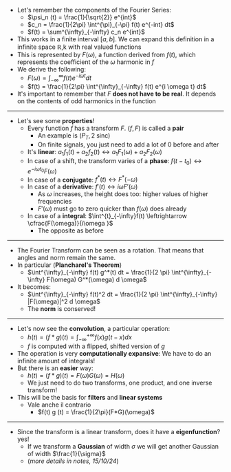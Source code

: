 + Let's remember the components of the Fourier Series:
	+ $\psi_n (t) = \frac{1}{\sqrt{2}} e^{int}$
	+ $c_n = \frac{1}{2\pi} \int^{\pi}_{-\pi} f(t) e^{-int} dt$
	+ $f(t) = \sum^{\infty}_{-\infty} c_n e^{int}$
+ This works in a finite interval $[a, b]$. We can expand this definition in a infinite space $\mathbb{R}$,k with real valued functions
+ This is represented by $F(\omega)$, a function derived from $f(t)$, which represents the coefficient of the $\omega$ harmonic in $f$
+ We derive the following:
	+ $F(\omega) = \int^{\infty}_{-\infty} f(t) e^{-i \omega t} dt$
	+ $f(t) = \frac{1}{2\pi} \int^{\infty}_{-\infty} f(t) e^{i \omega t} dt$
+ It's important to remember that $F$ **does not have to be real**. It depends on the contents of odd harmonics in the function
---
+ Let's see some **properties**!
	+ Every function $f$ has a transform $F$. $(f, F)$ is called a **pair**
		+ An example is $(P_T, 2\;\text{sinc})$
		+ On finite signals, you just need to add a lot of 0 before and after
	+ It's **linear**: $a_1 f_1(t) + a_2 f_2(t) \leftrightarrow a_1 F_1(\omega) + a_2 F_2(\omega)$
	+ In case of a shift, the transform varies of a **phase**: $f(t-t_0) \leftrightarrow e^{-i \omega t_0}F(\omega)$
	+ In case of a **conjugate**: $f^*(t) \leftrightarrow F^*(-\omega)$ 
	+ In case of a **derivative**: $f'(t) \leftrightarrow i\omega F'(\omega)$ 
		+ As $\omega$ increases, the height does too: higher values of higher frequencies
		+ $F'(\omega)$ must go to zero quicker than $f(\omega)$ does already
	+ In case of a **integral**: $\int^{t}_{-\infty}f(t) \leftrightarrow \cfrac{F(\omega)}{i\omega }$ 
		+ The opposite as before
---
+ The Fourier Transform can be seen as a rotation. That means that angles and norm remain the same.
+ In particular (**Plancharel's Theorem**)
	+ $\int^{\infty}_{-\infty} f(t) g^*(t) dt = \frac{1}{2 \pi} \int^{\infty}_{-\infty} F(\omega) G^*(\omega) d \omega$ 
+ It becomes:
	+ $\int^{\infty}_{-\infty} f(t)^2 dt = \frac{1}{2 \pi} \int^{\infty}_{-\infty} |F(\omega)|^2 d \omega$ 
	+ The **norm** is conserved!
---
+ Let's now see the **convolution**, a particular operation:
	+ $h(t) = (f * g) (t) = \int^{+\infty}_{-\infty} f(x) g(t-x) dx$
	+ $f$ is computed with a flipped, shifted version of $g$
+ The operation is very **computationally expansive**: We have to do an infinite amount of integrals!
+ But there is an **easier** way:
	+ $h(t) = (f * g) (t) = F(\omega)G(\omega) = H(\omega)$
	+ We just need to do two transforms, one product, and one inverse transform!
+ This will be the basis for **filters** and **linear systems**
	+ Vale anche il contrario
		+ $f(t)  g (t) = \frac{1}{2\pi}(F*G)(\omega)$
---
+ Since the transform is a linear transform, does it have a **eigenfunction**? yes!
	+ If we transform a **Gaussian** of width $\sigma$ we will get another Gaussian of width $\frac{1}{\sigma}$
	+ (*more details in notes, 15/10/24*)